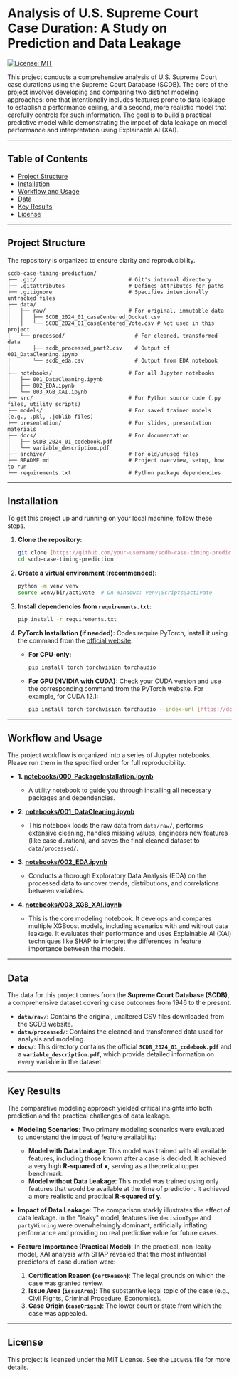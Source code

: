 # Analysis of U.S. Supreme Court Case Duration:   A Study on Prediction and Data Leakage

<!-- [![Python Version](https://img.shields.io/badge/Python-3.9+-blue.svg)](https://www.python.org/downloads/) -->
[![License: MIT](https://img.shields.io/badge/License-MIT-yellow.svg)](https://opensource.org/licenses/MIT)

This project conducts a comprehensive analysis of U.S. Supreme Court case durations using the Supreme Court Database (SCDB). The core of the project involves developing and comparing two distinct modeling approaches: one that intentionally includes features prone to data leakage to establish a performance ceiling, and a second, more realistic model that carefully controls for such information. The goal is to build a practical predictive model while demonstrating the impact of data leakage on model performance and interpretation using Explainable AI (XAI).

---

## Table of Contents

- [Project Structure](#project-structure)
- [Installation](#installation)
- [Workflow and Usage](#workflow-and-usage)
- [Data](#data)
- [Key Results](#key-results)
- [License](#license)

---

## Project Structure
The repository is organized to ensure clarity and reproducibility.

```
scdb-case-timing-prediction/
├── .git/                             # Git's internal directory
├── .gitattributes                    # Defines attributes for paths
├── .gitignore                        # Specifies intentionally untracked files
├── data/
│   ├── raw/                          # For original, immutable data
│   │   ├── SCDB_2024_01_caseCentered_Docket.csv
│   │   └── SCDB_2024_01_caseCentered_Vote.csv # Not used in this project
│   └── processed/                      # For cleaned, transformed data 
│       ├── scdb_processed_part2.csv    # Output of 001_DataCleaning.ipynb
│       └── scdb_eda.csv                # Output from EDA notebook
|
├── notebooks/                        # For all Jupyter notebooks
│   ├── 001_DataCleaning.ipynb
│   ├── 002_EDA.ipynb                 
│   └── 003_XGB_XAI.ipynb       
├── src/                              # For Python source code (.py files, utility scripts)
├── models/                           # For saved trained models (e.g., .pkl, .joblib files)
├── presentation/                     # For slides, presentation materials
├── docs/                             # For documentation
│   ├── SCDB_2024_01_codebook.pdf
│   └── variable_description.pdf
├── archive/                          # For old/unused files
├── README.md                         # Project overview, setup, how to run
└── requirements.txt                  # Python package dependencies
```

---

## Installation

To get this project up and running on your local machine, follow these steps.

1.  **Clone the repository:**
    ```bash
    git clone [https://github.com/your-username/scdb-case-timing-prediction.git](https://github.com/your-username/scdb-case-timing-prediction.git)
    cd scdb-case-timing-prediction
    ```

2.  **Create a virtual environment (recommended):**
    ```bash
    python -m venv venv
    source venv/bin/activate  # On Windows: venv\Scripts\activate
    ```

3.  **Install dependencies from `requirements.txt`:**
    ```bash
    pip install -r requirements.txt
    ```

4.  **PyTorch Installation (if needed):**
    Codes require PyTorch, install it using the command from the [official website](https://pytorch.org/get-started/locally/).

    * **For CPU-only:**
        ```bash
        pip install torch torchvision torchaudio
        ```
    * **For GPU (NVIDIA with CUDA):** Check your CUDA version and use the corresponding command from the PyTorch website. For example, for CUDA 12.1:
        ```bash
        pip install torch torchvision torchaudio --index-url [https://download.pytorch.org/whl/cu121](https://download.pytorch.org/whl/cu121)
        ```

---

## Workflow and Usage

The project workflow is organized into a series of Jupyter notebooks. Please run them in the specified order for full reproducibility.

* **1. [notebooks/000_PackageInstallation.ipynb](./notebooks/000_PackageInstallation.ipynb)**
    * A utility notebook to guide you through installing all necessary packages and dependencies.

* **2. [notebooks/001_DataCleaning.ipynb](./notebooks/001_DataCleaning.ipynb)**
    * This notebook loads the raw data from `data/raw/`, performs extensive cleaning, handles missing values, engineers new features (like case duration), and saves the final cleaned dataset to `data/processed/`.

* **3. [notebooks/002_EDA.ipynb](./notebooks/002_EDA.ipynb)**
    * Conducts a thorough Exploratory Data Analysis (EDA) on the processed data to uncover trends, distributions, and correlations between variables.

* **4. [notebooks/003_XGB_XAI.ipynb](./notebooks/003_XGB_XAI.ipynb)**
    * This is the core modeling notebook. It develops and compares multiple XGBoost models, including scenarios with and without data leakage. It evaluates their performance and uses Explainable AI (XAI) techniques like SHAP to interpret the differences in feature importance between the models.

---

## Data

The data for this project comes from the **Supreme Court Database (SCDB)**, a comprehensive dataset covering case outcomes from 1946 to the present.

* **`data/raw/`**: Contains the original, unaltered CSV files downloaded from the SCDB website.
* **`data/processed/`**: Contains the cleaned and transformed data used for analysis and modeling.
* **`docs/`**: This directory contains the official **`SCDB_2024_01_codebook.pdf`** and a **`variable_description.pdf`**, which provide detailed information on every variable in the dataset.

---

## Key Results

The comparative modeling approach yielded critical insights into both prediction and the practical challenges of data leakage.

* **Modeling Scenarios**: Two primary modeling scenarios were evaluated to understand the impact of feature availability:
    * **Model with Data Leakage**: This model was trained with all available features, including those known after a case is decided. It achieved a very high **R-squared of x**, serving as a theoretical upper benchmark.
    * **Model without Data Leakage**: This model was trained using only features that would be available at the time of prediction. It achieved a more realistic and practical **R-squared of y**.

* **Impact of Data Leakage**: The comparison starkly illustrates the effect of data leakage. In the "leaky" model, features like `decisionType` and `partyWinning` were overwhelmingly dominant, artificially inflating performance and providing no real predictive value for future cases.

* **Feature Importance (Practical Model)**: In the practical, non-leaky model, XAI analysis with SHAP revealed that the most influential predictors of case duration were:
    1.  **Certification Reason (`certReason`)**: The legal grounds on which the case was granted review.
    2.  **Issue Area (`issueArea`)**: The substantive legal topic of the case (e.g., Civil Rights, Criminal Procedure, Economics).
    3.  **Case Origin (`caseOrigin`)**: The lower court or state from which the case was appealed.

---

## License

This project is licensed under the MIT License. See the `LICENSE` file for more details.

